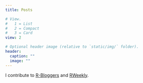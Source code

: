 ```yaml
---
title: Posts

# View.
#   1 = List
#   2 = Compact
#   3 = Card
view: 2

# Optional header image (relative to `static/img/` folder).
header:
  caption: ""
  image: ""
---
```


I contribute to [R-Bloggers](https://www.r-bloggers.com) and [RWeekly](https://rweekly.org).
